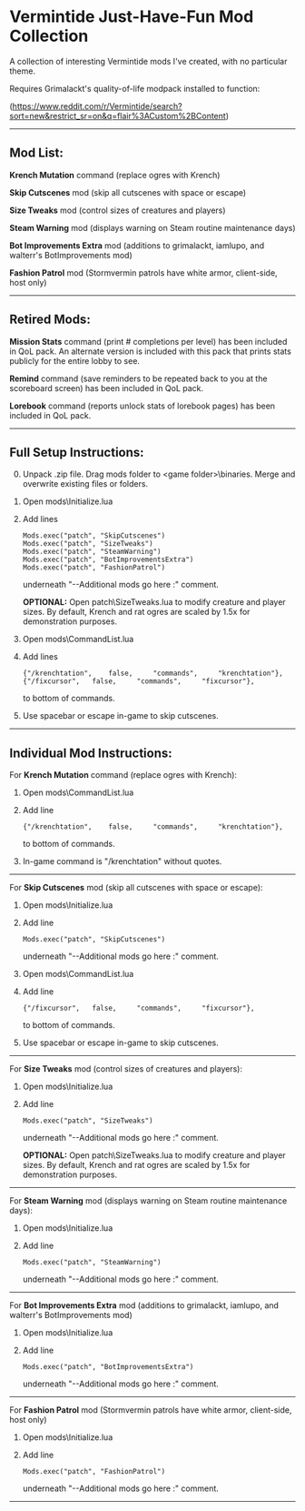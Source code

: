 # Vermintide Just-Have-Fun Mod Collection
A collection of interesting Vermintide mods I've created, with no particular theme. 

Requires Grimalackt's quality-of-life modpack installed to function:

(https://www.reddit.com/r/Vermintide/search?sort=new&restrict_sr=on&q=flair%3ACustom%2BContent) 

----------------------------------------------------------------
Mod List:
----------------------------------------------------------------

**Krench Mutation** command (replace ogres with Krench) 

**Skip Cutscenes** mod (skip all cutscenes with space or escape)  

**Size Tweaks** mod (control sizes of creatures and players)  

**Steam Warning** mod (displays warning on Steam routine maintenance days)  

**Bot Improvements Extra** mod (additions to grimalackt, iamlupo, and walterr's BotImprovements mod)

**Fashion Patrol** mod (Stormvermin patrols have white armor, client-side, host only)


----------------------------------------------------------------
Retired Mods:
----------------------------------------------------------------

**Mission Stats** command (print # completions per level) has been included in QoL pack. An alternate version is included with this pack that prints stats publicly for the entire lobby to see. 

**Remind** command (save reminders to be repeated back to you at the scoreboard screen) has been included in QoL pack.

**Lorebook** command (reports unlock stats of lorebook pages) has been included in QoL pack.


----------------------------------------------------------------
Full Setup Instructions:
----------------------------------------------------------------

0.	Unpack .zip file. Drag mods folder to \<game folder\>\binaries. Merge and overwrite existing files or folders.

1.	Open mods\Initialize.lua

2.	Add lines 

		Mods.exec("patch", "SkipCutscenes")
		Mods.exec("patch", "SizeTweaks")
		Mods.exec("patch", "SteamWarning")
		Mods.exec("patch", "BotImprovementsExtra")
		Mods.exec("patch", "FashionPatrol")
    
	underneath "--Additional mods go here :" comment.
	
    **OPTIONAL:**   Open patch\SizeTweaks.lua to modify creature and player sizes. By default, Krench and rat ogres are scaled by 1.5x for demonstration purposes.
	
3.	Open mods\CommandList.lua

4.	Add lines

		{"/krenchtation",	 false, 	"commands", 	"krenchtation"},
		{"/fixcursor",	 false, 	"commands", 	"fixcursor"},
    
	to bottom of commands.
	
5.	Use spacebar or escape in-game to skip cutscenes.



----------------------------------------------------------------
Individual Mod Instructions:
----------------------------------------------------------------

For **Krench Mutation** command (replace ogres with Krench):

1.	Open mods\CommandList.lua

2.	Add line 

		{"/krenchtation",	 false, 	"commands", 	"krenchtation"},
    
	to bottom of commands.
	
3.	In-game command is "/krenchtation" without quotes.

----------------------------------------------------------------

For **Skip Cutscenes** mod (skip all cutscenes with space or escape):

1.	Open mods\Initialize.lua

2.	Add line 

		Mods.exec("patch", "SkipCutscenes")
    
	underneath "--Additional mods go here :" comment.
	
3.	Open mods\CommandList.lua

4.	Add line 

		{"/fixcursor",	 false, 	"commands", 	"fixcursor"},
    
	to bottom of commands.
	
5.	Use spacebar or escape in-game to skip cutscenes.
	
----------------------------------------------------------------

For **Size Tweaks** mod (control sizes of creatures and players):

1.	Open mods\Initialize.lua

2.	Add line 

		Mods.exec("patch", "SizeTweaks")
    
	underneath "--Additional mods go here :" comment.

    **OPTIONAL:**   Open patch\SizeTweaks.lua to modify creature and player sizes. By default, Krench and rat ogres are scaled by 1.5x for demonstration purposes.

----------------------------------------------------------------

For **Steam Warning** mod (displays warning on Steam routine maintenance days):

1.	Open mods\Initialize.lua

2.	Add line 

		Mods.exec("patch", "SteamWarning")
    
	underneath "--Additional mods go here :" comment.

----------------------------------------------------------------

For **Bot Improvements Extra** mod (additions to grimalackt, iamlupo, and walterr's BotImprovements mod)

1.	Open mods\Initialize.lua

2.	Add line 

		Mods.exec("patch", "BotImprovementsExtra")
    
	underneath "--Additional mods go here :" comment.

----------------------------------------------------------------

For **Fashion Patrol** mod (Stormvermin patrols have white armor, client-side, host only)

1.	Open mods\Initialize.lua

2.	Add line 

		Mods.exec("patch", "FashionPatrol")
    
	underneath "--Additional mods go here :" comment.

----------------------------------------------------------------